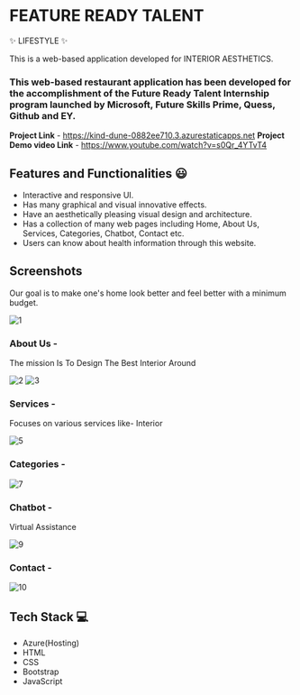 # FEATURE READY TALENT
✨ LIFESTYLE ✨

This is a web-based application developed for INTERIOR AESTHETICS. 

### This web-based restaurant application has been developed for the accomplishment of the Future Ready Talent Internship program launched by Microsoft, Future Skills Prime, Quess, Github and EY.


**Project Link** - https://kind-dune-0882ee710.3.azurestaticapps.net
**Project Demo video Link** - https://www.youtube.com/watch?v=s0Qr_4YTvT4


## Features and Functionalities 😃

- Interactive and responsive UI.
- Has many graphical and visual innovative effects.
- Have an aesthetically pleasing visual design and architecture.
- Has a collection of many web pages including Home, About Us, Services, Categories, Chatbot, Contact  etc.
- Users can know about health information through this website.

## Screenshots

Our goal is to make one's home look better and feel better with a minimum budget.

![1](https://github.com/21A35A0508/FRT/assets/110163857/d088beb2-2efd-4d85-8079-3fa056993a18)


### About Us -

The mission Is To Design The Best Interior Around

![2](https://github.com/21A35A0508/FRT/assets/110163857/1311b2f0-b9a8-4ca2-bb26-daedfcb10313)
![3](https://github.com/21A35A0508/FRT/assets/110163857/d75c7f28-e3e8-4321-a67e-75572fc9a30e)

### Services -

Focuses on various services like- Interior

![5](https://github.com/21A35A0508/FRT/assets/110163857/a53bc9b0-99eb-43ef-98fd-8348322f73c7)


### Categories - 

![7](https://github.com/21A35A0508/FRT/assets/110163857/cdec2c06-c3f7-4f5c-a2da-48dc496bae78)

### Chatbot -

Virtual Assistance

![9](https://github.com/21A35A0508/FRT/assets/110163857/5660ff58-c118-40fc-af13-0267f682a8dc)

### Contact -


![10](https://github.com/21A35A0508/FRT/assets/110163857/1ca1cfc8-3a31-4744-a33d-f36e45f220c5)



## Tech Stack 💻

- Azure(Hosting)
- HTML
- CSS
- Bootstrap
- JavaScript
